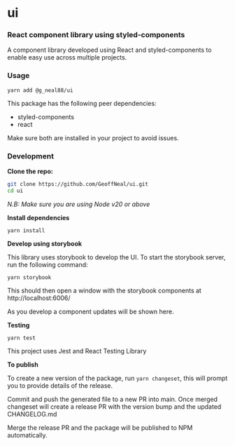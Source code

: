 # ui

### React component library using styled-components

A component library developed using React and styled-components to enable easy use across multiple projects.

### Usage

`yarn add @g_neal88/ui`

This package has the following peer dependencies:

- styled-components
- react

Make sure both are installed in your project to avoid issues.

### Development

**Clone the repo:**

```sh
git clone https://github.com/GeoffNeal/ui.git
cd ui
```

_N.B: Make sure you are using Node v20 or above_

**Install dependencies**

`yarn install`

**Develop using storybook**

This library uses storybook to develop the UI. To start the storybook server, run the following command:

`yarn storybook`

This should then open a window with the storybook components at http://localhost:6006/

As you develop a component updates will be shown here.

**Testing**

`yarn test`

This project uses Jest and React Testing Library

**To publish**

To create a new version of the package, run `yarn changeset`, this will prompt you to provide details of the release.

Commit and push the generated file to a new PR into main. Once merged changeset will create a release PR with the version bump and the updated CHANGELOG.md

Merge the release PR and the package will be published to NPM automatically.
